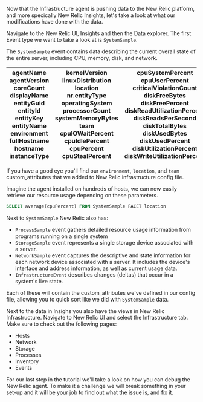 Now that the Infrastructure agent is pushing data to the New Relic platform, and more specically New Relic Insights, let's take a look at what our modifications have done with the data.

Navigate to the New Relic UI, Insights and then the Data explorer. The first Event type we want to take a look at is `SystemSample`.

The `SystemSample` event contains data describing the current overall state of the entire server, including CPU, memory, disk, and network.

| agentName agentVersion coreCount displayName entityGuid entityId entityKey entityName environment fullHostname hostname instanceType | kernelVersion linuxDistribution location nr.entityType operatingSystem processorCount systemMemoryBytes team cpuIOWaitPercent cpuIdlePercent cpuPercent cpuStealPercent | cpuSystemPercent cpuUserPercent criticalViolationCount diskFreeBytes diskFreePercent diskReadUtilizationPercent diskReadsPerSecond diskTotalBytes diskUsedBytes diskUsedPercent diskUtilizationPercent diskWriteUtilizationPercent | diskWritesPerSecond loadAverageFifteenMinute loadAverageFiveMinute loadAverageOneMinute memoryFreeBytes memoryTotalBytes memoryUsedBytes swapFreeBytes swapTotalBytes swapUsedBytes timestamp warningViolationCount |
|----|----|----|----|

If you have a good eye you'll find our `environment`, `location`, and `team` custom_attributes that we added to New Relic infrastructure config file.

Imagine the agent installed on hundreds of hosts, we can now easily retrieve our resource usage depending on these parameters.

```sql
SELECT average(cpuPercent) FROM SystemSample FACET location
```

Next to `SystemSample` New Relic also has:

* `ProcessSample` event gathers detailed resource usage information from programs running on a single system
* `StorageSample` event represents a single storage device associated with a server.
* `NetworkSample` event captures the descriptive and state information for each network device associated with a server. It includes the device's interface and address information, as well as current usage data.
* `InfrastructureEvent` describes changes (deltas) that occur in a system's live state.

Each of these will contain the custom_attributes we've defined in our config file, allowing you to quick sort like we did with `SystemSample` data.

Next to the data in Insighs you also have the views in New Relic Infrastructure. Navigate to New Relic UI and select the Infrastructure tab. Make sure to check out the following pages:

* Hosts
* Network
* Storage
* Processes
* Inventory
* Events

For our last step in the tutorial we'll take a look on how you can debug the New Relic agent. To make it a challenge we will break something in your set-up and it will be your job to find out what the issue is, and fix it.
